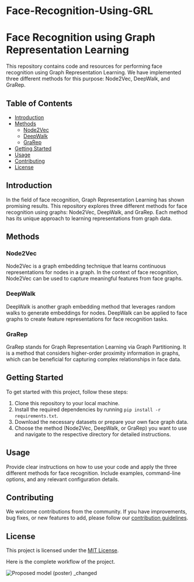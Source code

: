 # Face-Recognition-Using-GRL

# Face Recognition using Graph Representation Learning

This repository contains code and resources for performing face recognition using Graph Representation Learning. We have implemented three different methods for this purpose: Node2Vec, DeepWalk, and GraRep.

## Table of Contents

- [Introduction](#introduction)
- [Methods](#methods)
  - [Node2Vec](#node2vec)
  - [DeepWalk](#deepwalk)
  - [GraRep](#grarep)
- [Getting Started](#getting-started)
- [Usage](#usage)
- [Contributing](#contributing)
- [License](#license)

## Introduction

In the field of face recognition, Graph Representation Learning has shown promising results. This repository explores three different methods for face recognition using graphs: Node2Vec, DeepWalk, and GraRep. Each method has its unique approach to learning representations from graph data.

## Methods

### Node2Vec

Node2Vec is a graph embedding technique that learns continuous representations for nodes in a graph. In the context of face recognition, Node2Vec can be used to capture meaningful features from face graphs.

### DeepWalk

DeepWalk is another graph embedding method that leverages random walks to generate embeddings for nodes. DeepWalk can be applied to face graphs to create feature representations for face recognition tasks.

### GraRep

GraRep stands for Graph Representation Learning via Graph Partitioning. It is a method that considers higher-order proximity information in graphs, which can be beneficial for capturing complex relationships in face data.

## Getting Started

To get started with this project, follow these steps:

1. Clone this repository to your local machine.
2. Install the required dependencies by running `pip install -r requirements.txt`.
3. Download the necessary datasets or prepare your own face graph data.
4. Choose the method (Node2Vec, DeepWalk, or GraRep) you want to use and navigate to the respective directory for detailed instructions.

## Usage

Provide clear instructions on how to use your code and apply the three different methods for face recognition. Include examples, command-line options, and any relevant configuration details.

## Contributing

We welcome contributions from the community. If you have improvements, bug fixes, or new features to add, please follow our [contribution guidelines](CONTRIBUTING.md).

## License

This project is licensed under the [MIT License](LICENSE).

Here is the complete workflow of the project. 

![Proposed model (poster) _changed](https://github.com/arnabde05/Face-Recognition-Using-GRL/assets/87455060/96c85bde-70fc-44eb-bf38-d7a8c75ba26c)

